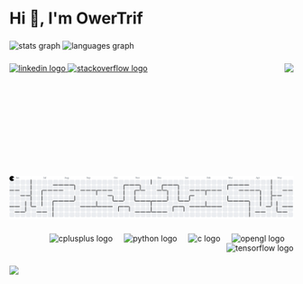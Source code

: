 <h1 align="left">Hi 👋, I'm OwerTrif</h1>

###

<div align="left">
  <img src="https://github-readme-stats.vercel.app/api?username=owertrif&hide_title=false&hide_rank=false&show_icons=true&include_all_commits=true&count_private=true&disable_animations=false&theme=dracula&locale=en&hide_border=false&order=1" height="150" alt="stats graph"  />
  <img src="https://github-readme-stats.vercel.app/api/top-langs?username=owertrif&locale=en&hide_title=false&layout=compact&card_width=320&langs_count=5&theme=dracula&hide_border=false&order=2" height="150" alt="languages graph"  />
</div>

###

<img align="right" height="200" src="https://i.pinimg.com/originals/eb/50/87/eb50875a68b04b0480fa929af2c7547c.gif"  />

###

<div align="left">
  <a href="https://www.linkedin.com/in/khripkov-maksim-a1a5a126a/" target="_blank">
    <img src="https://raw.githubusercontent.com/maurodesouza/profile-readme-generator/master/src/assets/icons/social/linkedin/default.svg" width="52" height="40" alt="linkedin logo"  />
  </a>
  <a href="https://stackoverflow.com/users/30438606/owertrif" target="_blank">
    <img src="https://raw.githubusercontent.com/maurodesouza/profile-readme-generator/master/src/assets/icons/social/stackoverflow/default.svg" width="52" height="40" alt="stackoverflow logo"  />
  </a>
</div>

###

<br clear="both">

<picture>
  <source media="(prefers-color-scheme: dark)" srcset="https://raw.githubusercontent.com/owertrif/owertrif/output/pacman-contribution-graph-dark.svg">
  <source media="(prefers-color-scheme: light)" srcset="https://raw.githubusercontent.com/owertrif/owertrif/output/pacman-contribution-graph.svg">
  <img alt="pacman contribution graph" src="https://raw.githubusercontent.com/owertrif/owertrif/output/pacman-contribution-graph.svg">
</picture>

###

<div align="right">
  <img src="https://cdn.jsdelivr.net/gh/devicons/devicon/icons/cplusplus/cplusplus-original.svg" height="40" alt="cplusplus logo"  />
  <img width="12" />
  <img src="https://cdn.jsdelivr.net/gh/devicons/devicon/icons/python/python-original.svg" height="40" alt="python logo"  />
  <img width="12" />
  <img src="https://cdn.jsdelivr.net/gh/devicons/devicon/icons/c/c-original.svg" height="40" alt="c logo"  />
  <img width="12" />
  <img src="https://cdn.jsdelivr.net/gh/devicons/devicon/icons/opengl/opengl-original.svg" height="40" alt="opengl logo"  />
  <img width="12" />
  <img src="https://cdn.jsdelivr.net/gh/devicons/devicon/icons/tensorflow/tensorflow-original.svg" height="40" alt="tensorflow logo"  />
</div>

###

<img align="left" height="200" src="https://64.media.tumblr.com/96dc66e3ca9ed55759bf56a5cb03d4a5/tumblr_nnx3wcLEKt1qciqqno2_1280.gif"  />

###
